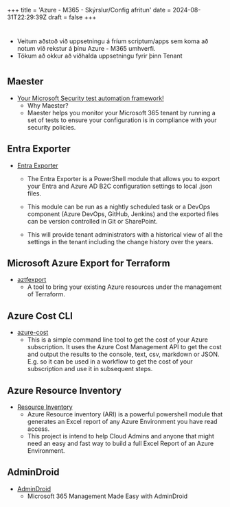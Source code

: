 +++
title = 'Azure - M365 - Skýrslur/Config afritun'
date = 2024-08-31T22:29:39Z
draft = false
+++
#
- Veitum aðstoð við uppsetningu á fríum scriptum/apps sem koma að notum við rekstur á þínu Azure - M365 umhverfi. 
- Tökum að okkur að viðhalda uppsetningu fyrir þinn Tenant
#
## Maester
  - [Your Microsoft Security test automation framework!](https://maester.dev/)
    - Why Maester?
    - Maester helps you monitor your Microsoft 365 tenant by running a set of tests to ensure your configuration is in compliance with your security policies.

## Entra Exporter
  - [Entra Exporter](https://github.com/microsoft/EntraExporter)
    - The Entra Exporter is a PowerShell module that allows you to export your Entra and Azure AD B2C configuration settings to local .json files.

    - This module can be run as a nightly scheduled task or a DevOps component (Azure DevOps, GitHub, Jenkins) and the exported files can be version controlled in Git or SharePoint.

    - This will provide tenant administrators with a historical view of all the settings in the tenant including the change history over the years.

## Microsoft Azure Export for Terraform
  - [aztfexport](https://github.com/Azure/aztfexport)
    - A tool to bring your existing Azure resources under the management of Terraform.

## Azure Cost CLI
  - [azure-cost](https://github.com/mivano/azure-cost-cli)
    - This is a simple command line tool to get the cost of your Azure subscription. It uses the Azure Cost Management API to get the cost and output the results to the console, text, csv, markdown or JSON. E.g. so it can be used in a workflow to get the cost of your subscription and use it in subsequent steps.

## Azure Resource Inventory
  - [Resource Inventory](https://github.com/microsoft/ARI)
    - Azure Resource inventory (ARI) is a powerful powershell module that generates an Excel report of any Azure Environment you have read access.
    - This project is intend to help Cloud Admins and anyone that might need an easy and fast way to build a full Excel Report of an Azure Environment.

## AdminDroid
  - [AdminDroid](https://admindroid.com/)
    - Microsoft 365 Management Made Easy with AdminDroid
